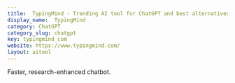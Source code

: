 ```yaml
---
title:  TypingMind - Trending AI tool for ChatGPT and best alternatives
display_name:  TypingMind
category: ChatGPT
category_slug: chatgpt
key: typingmind_com
website: https://www.typingmind.com/
layout: aitool
---
```


Faster, research-enhanced chatbot.
